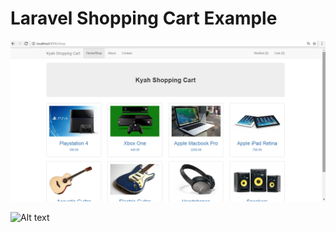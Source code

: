
# Laravel Shopping Cart Example



![Alt text](https://github.com/Aldriiiiin/Shopping-Cart/blob/master/Screenshots/home.png)

![Alt text](https://https://github.com/Aldriiiiin/Shopping-Cart/blob/master/Screenshots/addtocart.jpg)



